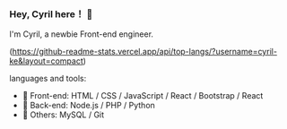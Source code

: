 ### Hey, Cyril here！ 👋

I'm Cyril, a newbie Front-end engineer.

(https://github-readme-stats.vercel.app/api/top-langs/?username=cyril-ke&layout=compact)

languages and tools:

-   :hammer: Front-end: HTML / CSS / JavaScript / React / Bootstrap / React
-   :wrench: Back-end: Node.js / PHP / Python
-   :nut_and_bolt: Others: MySQL / Git

<!--
**cyril-ke/cyril-ke** is a ✨ _special_ ✨ repository because its `README.md` (this file) appears on your GitHub profile.

Here are some ideas to get you started:

- 🔭 I’m currently working on ...
- 🌱 I’m currently learning ...
- 👯 I’m looking to collaborate on ...
- 🤔 I’m looking for help with ...
- 💬 Ask me about ...
- 📫 How to reach me: ...
- 😄 Pronouns: ...
- ⚡ Fun fact: ...
-->
